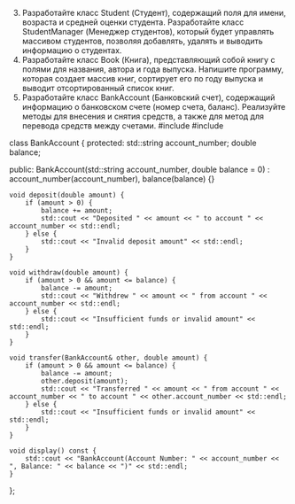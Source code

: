 3. Разработайте класс Student (Студент), содержащий поля для имени, возраста и
средней оценки студента. Разработайте класс StudentManager (Менеджер студентов),
который будет управлять массивом студентов, позволяя добавлять, удалять и выводить
информацию о студентах.
4. Разработайте класс Book (Книга), представляющий собой книгу с полями для
названия, автора и года выпуска. Напишите программу, которая создает массив книг,
сортирует его по году выпуска и выводит отсортированный список книг.
5. Разработайте класс BankAccount (Банковский счет), содержащий информацию
о банковском счете (номер счета, баланс). Реализуйте методы для внесения и снятия
средств, а также для метод для перевода средств между счетами.
#include <iostream>
#include <string>

class BankAccount {
protected:
    std::string account_number;
    double balance;

public:
    BankAccount(std::string account_number, double balance = 0)
        : account_number(account_number), balance(balance) {}

    void deposit(double amount) {
        if (amount > 0) {
            balance += amount;
            std::cout << "Deposited " << amount << " to account " << account_number << std::endl;
        } else {
            std::cout << "Invalid deposit amount" << std::endl;
        }
    }

    void withdraw(double amount) {
        if (amount > 0 && amount <= balance) {
            balance -= amount;
            std::cout << "Withdrew " << amount << " from account " << account_number << std::endl;
        } else {
            std::cout << "Insufficient funds or invalid amount" << std::endl;
        }
    }

    void transfer(BankAccount& other, double amount) {
        if (amount > 0 && amount <= balance) {
            balance -= amount;
            other.deposit(amount);
            std::cout << "Transferred " << amount << " from account " << account_number << " to account " << other.account_number << std::endl;
        } else {
            std::cout << "Insufficient funds or invalid amount" << std::endl;
        }
    }

    void display() const {
        std::cout << "BankAccount(Account Number: " << account_number << ", Balance: " << balance << ")" << std::endl;
    }
};

